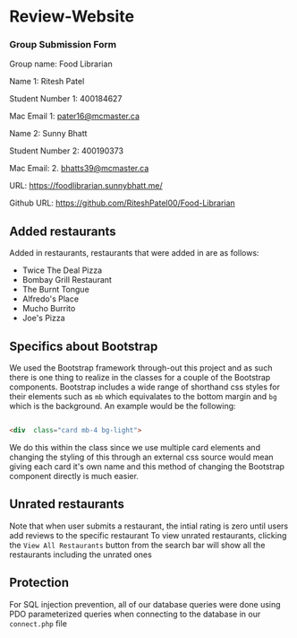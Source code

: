 
# Review-Website

  

### Group Submission Form

  

Group name: Food Librarian

  

Name 1: Ritesh Patel

Student Number 1: 400184627

Mac Email 1: pater16@mcmaster.ca

  

Name 2: Sunny Bhatt

Student Number 2: 400190373

Mac Email: 2. bhatts39@mcmaster.ca

  

URL: https://foodlibrarian.sunnybhatt.me/

  

Github URL: https://github.com/RiteshPatel00/Food-Librarian

  

## Added restaurants

Added in restaurants, restaurants that were added in are as follows:

- Twice The Deal Pizza   
- Bombay Grill Restaurant   
- The Burnt Tongue   
- Alfredo's Place
- Mucho Burrito     
- Joe's Pizza
  

## Specifics about Bootstrap

We used the Bootstrap framework through-out this project and as such there
is one thing to realize in the classes for a couple of the Bootstrap components. Bootstrap includes a wide range of shorthand css styles for their elements such as `mb` which equivalates to the bottom margin and `bg` which is the background. An example would be the following:

```html

<div  class="card mb-4 bg-light">

```

We do this within the class since we use multiple card elements and changing the styling of this through an external css source would mean giving each card it's own name and this method of changing the Bootstrap component directly is much easier.

## Unrated restaurants

Note that when user submits a restaurant, the intial rating is zero until users add reviews to the specific restaurant
To view unrated restaurants, clicking the  `View All Restaurants` button from the search bar will show all the restaurants including the unrated ones 

## Protection

For SQL injection prevention, all of our database queries were done using PDO parameterized queries when connecting to the database in our `connect.php` file

